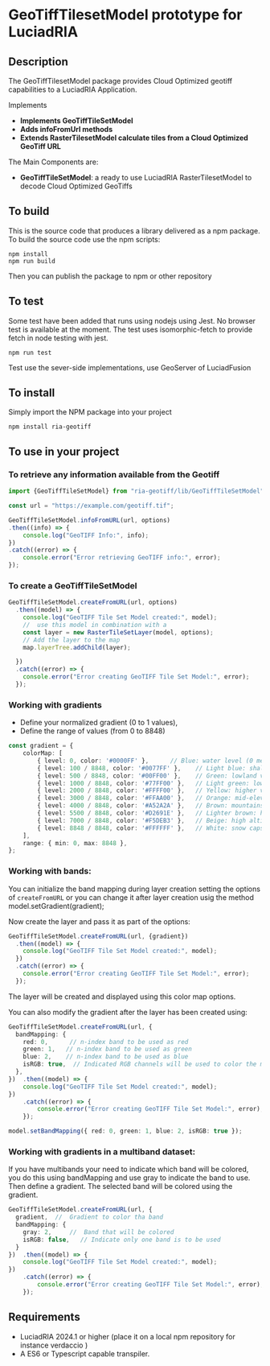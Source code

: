 # GeoTiffTilesetModel prototype for LuciadRIA 

## Description
The GeoTiffTilesetModel package provides Cloud Optimized geotiff  capabilities to a LuciadRIA Application.

Implements
* __Implements GeoTiffTileSetModel__
* __Adds infoFromUrl methods__ 
* __Extends RasterTilesetModel calculate tiles from a Cloud Optimized GeoTiff URL__

The Main Components are:

* __GeoTiffTileSetModel__: a ready to use LuciadRIA RasterTilesetModel to decode Cloud Optimized GeoTiffs


## To build
This is the source code that produces a library delivered as a npm package. 
To build the source code use the npm scripts:
```
npm install
npm run build
```
Then you can publish the package to npm or other repository

## To test
Some test have been added that runs using nodejs using Jest. No browser test is available at the moment.
The test uses isomorphic-fetch to provide fetch in node testing with jest.
```
npm run test
```
Test use the sever-side implementations, use GeoServer of LuciadFusion 


## To install

Simply import the NPM package into your project

```
npm install ria-geotiff
```

## To use in your project
 
### To retrieve any information available from the Geotiff 
```typescript
import {GeoTiffTileSetModel} from "ria-geotiff/lib/GeoTiffTileSetModel";

const url = "https://example.com/geotiff.tif";

GeoTiffTileSetModel.infoFromURL(url, options)
.then((info) => {
    console.log("GeoTIFF Info:", info);
})
.catch((error) => {
    console.error("Error retrieving GeoTIFF info:", error);
});
```
### To create a GeoTiffTileSetModel 
```typescript
GeoTiffTileSetModel.createFromURL(url, options)
  .then((model) => {
    console.log("GeoTIFF Tile Set Model created:", model);
    //  use this model in combination with a 
    const layer = new RasterTileSetLayer(model, options);
    // Add the layer to the map
    map.layerTree.addChild(layer);  

  })
  .catch((error) => {
    console.error("Error creating GeoTIFF Tile Set Model:", error);
  });
```

### Working with gradients
- Define your normalized gradient (0 to 1 values), 
- Define the range of values (from 0 to 8848) 
```typescript
const gradient = {
    colorMap: [
        { level: 0, color: '#0000FF' },      // Blue: water level (0 meters)
        { level: 100 / 8848, color: '#0077FF' },    // Light blue: shallow water (100 meters)
        { level: 500 / 8848, color: '#00FF00' },    // Green: lowland vegetation (500 meters)
        { level: 1000 / 8848, color: '#77FF00' },   // Light green: lowland vegetation (1,000 meters)
        { level: 2000 / 8848, color: '#FFFF00' },   // Yellow: higher vegetation/fields (2,000 meters)
        { level: 3000 / 8848, color: '#FFAA00' },   // Orange: mid-elevation (3,000 meters)
        { level: 4000 / 8848, color: '#A52A2A' },   // Brown: mountains (4,000 meters)
        { level: 5500 / 8848, color: '#D2691E' },   // Lighter brown: high mountains (5,500 meters)
        { level: 7000 / 8848, color: '#F5DEB3' },   // Beige: high altitude (7,000 meters)
        { level: 8848 / 8848, color: '#FFFFFF' },   // White: snow caps/high peaks (8,848 meters - Mount Everest)
    ],
    range: { min: 0, max: 8848 },
};
```

### Working with bands:
You can initialize the band mapping during layer creation setting the options of `createFromURL` 
or you can change it after layer creation usig the method model.setGradient(gradient);


Now create the layer and pass it as part of the options:
```typescript
GeoTiffTileSetModel.createFromURL(url, {gradient})
  .then((model) => {
    console.log("GeoTIFF Tile Set Model created:", model);
  })
  .catch((error) => {
    console.error("Error creating GeoTIFF Tile Set Model:", error);
  });
```
The layer will be created and displayed using this color map options.

You can also modify the gradient after the layer has been created using:
```typescript
GeoTiffTileSetModel.createFromURL(url, {
  bandMapping: {
    red: 0,      // n-index band to be used as red
    green: 1,   // n-index band to be used as green
    blue: 2,    // n-index band to be used as blue
    isRGB: true,  // Indicated RGB channels will be used to color the map
  },
})  .then((model) => {
    console.log("GeoTIFF Tile Set Model created:", model);
})
    .catch((error) => {
        console.error("Error creating GeoTIFF Tile Set Model:", error);
    });
```

```typescript
model.setBandMapping({ red: 0, green: 1, blue: 2, isRGB: true });
```

### Working with gradients in a multiband dataset:
If you have multibands your need to indicate which band will be colored, you do this using bandMapping and use gray to indicate the band to use.
Then define a gradient.  The selected band will be colored using the gradient.
```typescript
GeoTiffTileSetModel.createFromURL(url, {
  gradient,  //  Gradient to color tha band
  bandMapping: {
    gray: 2,     //  Band that will be colored
    isRGB: false,   // Indicate only one band is to be used
  }
})  .then((model) => {
    console.log("GeoTIFF Tile Set Model created:", model);
})
    .catch((error) => {
        console.error("Error creating GeoTIFF Tile Set Model:", error);
    });
```

## Requirements
* LuciadRIA 2024.1 or higher (place it on a local npm repository for instance verdaccio )
* A ES6 or Typescript capable transpiler. 
